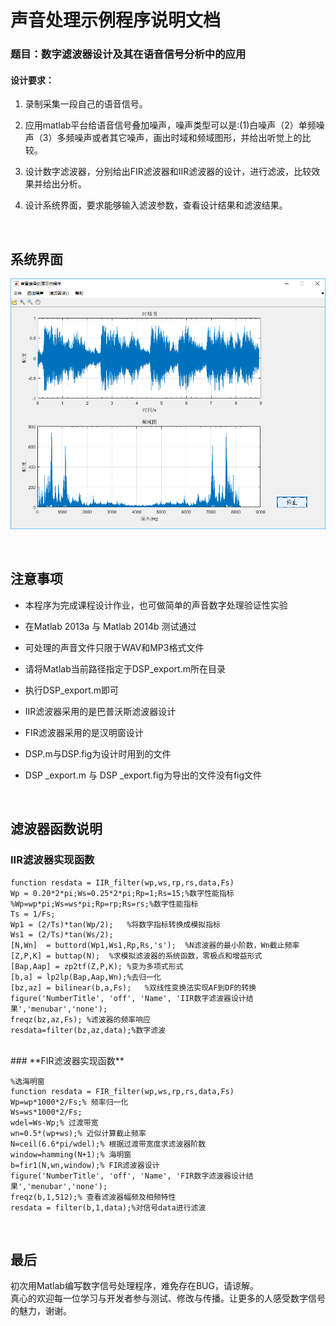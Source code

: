 # 声音处理示例程序说明文档

### 题目：数字滤波器设计及其在语音信号分析中的应用
#### **设计要求：**<br/>

1. 录制采集一段自己的语音信号。

2. 应用matlab平台给语音信号叠加噪声，噪声类型可以是:(1)白噪声（2）单频噪声（3）多频噪声或者其它噪声，画出时域和频域图形，并给出听觉上的比较。

3. 设计数字滤波器，分别给出FIR滤波器和IIR滤波器的设计，进行滤波，比较效果并给出分析。

4. 设计系统界面，要求能够输入滤波参数，查看设计结果和滤波结果。


<br/>

## 系统界面
![Photo](photo.png)

<br/>

## 注意事项
- 本程序为完成课程设计作业，也可做简单的声音数字处理验证性实验

- 在Matlab 2013a 与 Matlab 2014b 测试通过

- 可处理的声音文件只限于WAV和MP3格式文件

- 请将Matlab当前路径指定于DSP_export.m所在目录

- 执行DSP_export.m即可

- IIR滤波器采用的是巴普沃斯滤波器设计

- FIR滤波器采用的是汉明窗设计

- DSP.m与DSP.fig为设计时用到的文件

- DSP _export.m 与 DSP _export.fig为导出的文件没有fig文件

<br/>

## 滤波器函数说明
### **IIR滤波器实现函数**<br/>

    function resdata = IIR_filter(wp,ws,rp,rs,data,Fs)
    Wp = 0.20*2*pi;Ws=0.25*2*pi;Rp=1;Rs=15;%数字性能指标
    %Wp=wp*pi;Ws=ws*pi;Rp=rp;Rs=rs;%数字性能指标
    Ts = 1/Fs;
    Wp1 = (2/Ts)*tan(Wp/2);   %将数字指标转换成模拟指标
    Ws1 = (2/Ts)*tan(Ws/2);
    [N,Wn]  = buttord(Wp1,Ws1,Rp,Rs,'s');  %N滤波器的最小阶数，Wn截止频率
    [Z,P,K] = buttap(N);  %求模拟滤波器的系统函数，零极点和增益形式
    [Bap,Aap] = zp2tf(Z,P,K); %变为多项式形式
    [b,a] = lp2lp(Bap,Aap,Wn);%去归一化
    [bz,az] = bilinear(b,a,Fs);   %双线性变换法实现AF到DF的转换
    figure('NumberTitle', 'off', 'Name', 'IIR数字滤波器设计结果','menubar','none');
    freqz(bz,az,Fs); %滤波器的频率响应
    resdata=filter(bz,az,data);%数字滤波
<br/>
### **FIR滤波器实现函数**<br/>

    %选海明窗
    function resdata = FIR_filter(wp,ws,rp,rs,data,Fs)
    Wp=wp*1000*2/Fs;% 频率归一化
    Ws=ws*1000*2/Fs;
    wdel=Ws-Wp;% 过渡带宽
    wn=0.5*(wp+ws);% 近似计算截止频率
    N=ceil(6.6*pi/wdel);% 根据过渡带宽度求滤波器阶数
    window=hamming(N+1);% 海明窗
    b=fir1(N,wn,window);% FIR滤波器设计
    figure('NumberTitle', 'off', 'Name', 'FIR数字滤波器设计结果','menubar','none');
    freqz(b,1,512);% 查看滤波器幅频及相频特性
    resdata = filter(b,1,data);%对信号data进行滤波


<br/>

## 最后
初次用Matlab编写数字信号处理程序，难免存在BUG，请谅解。<br/>
真心的欢迎每一位学习与开发者参与测试、修改与传播。让更多的人感受数字信号的魅力，谢谢。
